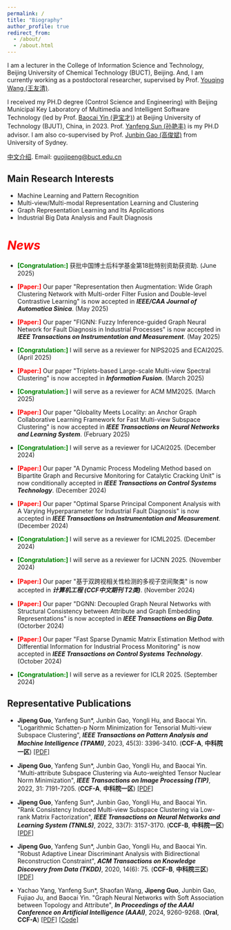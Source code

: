 ```yaml
---
permalink: /
title: "Biography"
author_profile: true
redirect_from: 
  - /about/
  - /about.html
---
```


I am a lecturer in the College of Information Science and Technology, Beijing University of Chemical Technology (BUCT), Beijing. And, I am currently working as a postdoctoral researcher, supervised by Prof. [Youqing Wang (王友清)](https://cist.buct.edu.cn/2022/0307/c8725a165375/page.htm). 

I received my PH.D degree (Control Science and Engineering) with Beijing Municipal Key Laboratory of Multimedia and Intelligent Software Technology (led by Prof. [Baocai Yin (尹宝才)](https://yanzhao.bjut.edu.cn/info/1434/11431.htm)) at Beijing University of Technology (BJUT), China, in 2023. Prof. [Yanfeng Sun (孙艳丰)](https://sist.bjut.edu.cn/info/1403/2479.htm) is my PH.D advisor. I am also co-supervised by Prof. [Junbin Gao (高俊斌)](https://www.sydney.edu.au/business/about/our-people/academic-staff/junbin-gao.html) from University of Sydney.

[中文介绍](https://cist.buct.edu.cn/2023/1024/c8725a183240/page.htm). Email: guojipeng@buct.edu.cn

## Main Research Interests
- Machine Learning and Pattern Recognition
- Multi-view/Multi-modal Representation Learning and  Clustering
- Graph Representation Learning and Its Applications
- Industrial Big Data Analysis and Fault Diagnosis

# <i><span style="color:red;">News</span></i>
* **<span style="color:green;">[Congratulation:]</span>** 获批中国博士后科学基金第18批特别资助获资助. (June 2025)

* **<span style="color:red;">[Paper:]</span>** Our paper "Representation then Augmentation: Wide Graph Clustering Network with Multi-order Filter Fusion and Double-level Contrastive Learning" is now accepted in _**IEEE/CAA Journal of Automatica Sinica**_. (May 2025)

* **<span style="color:red;">[Paper:]</span>** Our paper "FIGNN: Fuzzy Inference-guided Graph Neural Network for Fault Diagnosis in Industrial Processes" is now accepted in _**IEEE Transactions on Instrumentation and Measurement**_. (May 2025)

* **<span style="color:green;">[Congratulation:]</span>** I will serve as a reviewer for NIPS2025 and ECAI2025. (April 2025)

* **<span style="color:red;">[Paper:]</span>** Our paper "Triplets-based Large-scale Multi-view Spectral Clustering" is now accepted in _**Information Fusion**_. (March 2025)
  
* **<span style="color:green;">[Congratulation:]</span>** I will serve as a reviewer for ACM MM2025. (March 2025)
  
* **<span style="color:red;">[Paper:]</span>** Our paper "Globality Meets Locality: an Anchor Graph Collaborative Learning Framework for Fast Multi-view Subspace Clustering" is now accepted in _**IEEE Transactions on Neural Networks and Learning System**_. (February 2025)

* **<span style="color:green;">[Congratulation:]</span>** I will serve as a reviewer for IJCAI2025. (December 2024)
 
* **<span style="color:red;">[Paper:]</span>** Our paper "A Dynamic Process Modeling Method based on Bipartite Graph and Recursive Monitoring for Catalytic Cracking Unit" is now conditionally accepted in _**IEEE Transactions on Control Systems Technology**_. (December 2024)
  
* **<span style="color:red;">[Paper:]</span>** Our paper "Optimal Sparse Principal Component Analysis with A Varying Hyperparameter for Industrial Fault Diagnosis" is now accepted in _**IEEE Transactions on Instrumentation and Measurement**_. (December 2024)
  
* **<span style="color:green;">[Congratulation:]</span>** I will serve as a reviewer for ICML2025. (December 2024)

* **<span style="color:green;">[Congratulation:]</span>** I will serve as a reviewer for IJCNN 2025. (November 2024)

* **<span style="color:red;">[Paper:]</span>** Our paper "基于双跨视相关性检测的多视子空间聚类" is now accepted in _**计算机工程 (CCF中文期刊 T2类)**_. (November 2024)

* **<span style="color:red;">[Paper:]</span>** Our paper "DGNN: Decoupled Graph Neural Networks with Structural Consistency between Attribute and Graph Embedding Representations" is now accepted in _**IEEE Transactions on Big Data**_. (Octorber 2024)

*   **<span style="color:red;">[Paper:]</span>** Our paper "Fast Sparse Dynamic Matrix Estimation Method with Differential Information for Industrial Process Monitoring" is now accepted in  _**IEEE Transactions on Control Systems Technology**_. (October 2024)
  
* **<span style="color:green;">[Congratulation:]</span>** I will serve as a reviewer for ICLR 2025. (September 2024)
  

## Representative Publications
- **Jipeng Guo**, Yanfeng Sun*, Junbin Gao, Yongli Hu, and Baocai Yin. "Logarithmic Schatten-p Norm Minimization for Tensorial Multi-view Subspace Clustering", _**IEEE Transactions on Pattern Analysis and Machine Intelligence (TPAMI)**_, 2023, 45(3): 3396-3410. (**CCF-A**, **中科院一区**) [[PDF]](https://ieeexplore.ieee.org/abstract/document/9786656)
 
- **Jipeng Guo**, Yanfeng Sun*, Junbin Gao, Yongli Hu, and Baocai Yin. "Multi-attribute Subspace Clustering via Auto-weighted Tensor Nuclear Norm Minimization", _**IEEE Transactions on Image Processing (TIP)**_, 2022, 31: 7191-7205. (**CCF-A**, **中科院一区**) [[PDF]](https://ieeexplore.ieee.org/abstract/document/9944936)

- **Jipeng Guo**, Yanfeng Sun*, Junbin Gao, Yongli Hu, and Baocai Yin. "Rank Consistency Induced Multi-view Subspace Clustering via Low-rank Matrix Factorization", _**IEEE Transactions on Neural Networks and Learning System (TNNLS)**_, 2022, 33(7): 3157-3170. (**CCF-B**, **中科院一区**) [[PDF]](https://ieeexplore.ieee.org/abstract/document/9410428)

- **Jipeng Guo**, Yanfeng Sun*, Junbin Gao, Yongli Hu, and Baocai Yin. "Robust Adaptive Linear Discriminant Analysis with Bidirectional Reconstruction Constraint", _**ACM Transactions on Knowledge Discovery from Data (TKDD)**_, 2020, 14(6): 75. (**CCF-B**, **中科院三区**) [[PDF]](https://dl.acm.org/doi/abs/10.1145/3409478) 
 

- Yachao Yang, Yanfeng Sun*, Shaofan Wang, **Jipeng Guo**, Junbin Gao, Fujiao Ju, and Baocai Yin. "Graph Neural Networks with Soft Association between Topology and Attribute", _**In Proceedings of the AAAI Conference on Artificial Intelligence (AAAI)**_, 2024, 9260-9268. (**Oral**, **CCF-A**) [[PDF]](https://ojs.aaai.org/index.php/AAAI/article/view/28778) [[Code]](https://github.com/wwwfadecom/GNN-SATA) 


